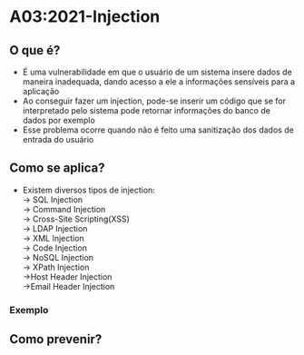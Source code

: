 # A03:2021-Injection

## O que é?
- É uma vulnerabilidade em que o usuário de um sistema insere dados de maneira inadequada, dando acesso a ele a informações sensíveis para a aplicação<br>
- Ao conseguir fazer um injection, pode-se inserir um código que se for interpretado pelo sistema pode retornar informações do banco de dados por exemplo<br>
- Esse problema ocorre quando não é feito uma sanitização dos dados de entrada do usuário<br>
## Como se aplica?
- Existem diversos tipos de injection:<br>
-> SQL Injection<br>
-> Command Injection<br>
-> Cross-Site Scripting(XSS)<br>
-> LDAP Injection<br>
-> XML Injection<br>
-> Code Injection<br>
-> NoSQL Injection<br>
-> XPath Injection<br>
->Host Header Injection<br>
->Email Header Injection<br>
### Exemplo

## Como prevenir?
